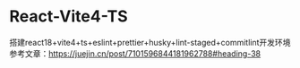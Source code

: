 # React-Vite4-TS
搭建react18+vite4+ts+eslint+prettier+husky+lint-staged+commitlint开发环境
参考文章：https://juejin.cn/post/7101596844181962788#heading-38


